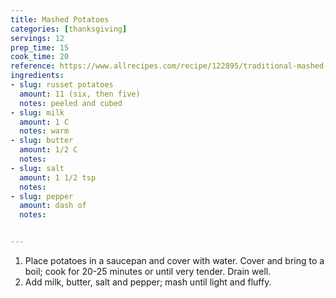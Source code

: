 ```yaml
---
title: Mashed Potatoes
categories: [thanksgiving]
servings: 12
prep_time: 15
cook_time: 20
reference: https://www.allrecipes.com/recipe/122895/traditional-mashed-potatoes/ 
ingredients:
- slug: russet potatoes
  amount: 11 (six, then five)
  notes: peeled and cubed 
- slug: milk
  amount: 1 C
  notes: warm
- slug: butter
  amount: 1/2 C
  notes:
- slug: salt
  amount: 1 1/2 tsp
  notes:
- slug: pepper
  amount: dash of
  notes:


---
```


1. Place potatoes in a saucepan and cover with water. Cover and bring to a boil; cook for 20-25 minutes or until very tender. Drain well. 
2. Add milk, butter, salt and pepper; mash until light and fluffy.
